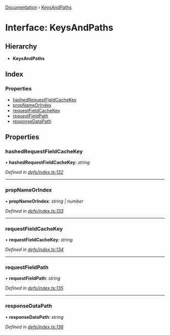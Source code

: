 [Documentation](../README.md) › [KeysAndPaths](keysandpaths.md)

# Interface: KeysAndPaths

## Hierarchy

* **KeysAndPaths**

## Index

### Properties

* [hashedRequestFieldCacheKey](keysandpaths.md#hashedrequestfieldcachekey)
* [propNameOrIndex](keysandpaths.md#propnameorindex)
* [requestFieldCacheKey](keysandpaths.md#requestfieldcachekey)
* [requestFieldPath](keysandpaths.md#requestfieldpath)
* [responseDataPath](keysandpaths.md#responsedatapath)

## Properties

###  hashedRequestFieldCacheKey

• **hashedRequestFieldCacheKey**: *string*

*Defined in [defs/index.ts:132](https://github.com/badbatch/graphql-box/blob/e7c44e1/packages/cache-manager/src/defs/index.ts#L132)*

___

###  propNameOrIndex

• **propNameOrIndex**: *string | number*

*Defined in [defs/index.ts:133](https://github.com/badbatch/graphql-box/blob/e7c44e1/packages/cache-manager/src/defs/index.ts#L133)*

___

###  requestFieldCacheKey

• **requestFieldCacheKey**: *string*

*Defined in [defs/index.ts:134](https://github.com/badbatch/graphql-box/blob/e7c44e1/packages/cache-manager/src/defs/index.ts#L134)*

___

###  requestFieldPath

• **requestFieldPath**: *string*

*Defined in [defs/index.ts:135](https://github.com/badbatch/graphql-box/blob/e7c44e1/packages/cache-manager/src/defs/index.ts#L135)*

___

###  responseDataPath

• **responseDataPath**: *string*

*Defined in [defs/index.ts:136](https://github.com/badbatch/graphql-box/blob/e7c44e1/packages/cache-manager/src/defs/index.ts#L136)*
